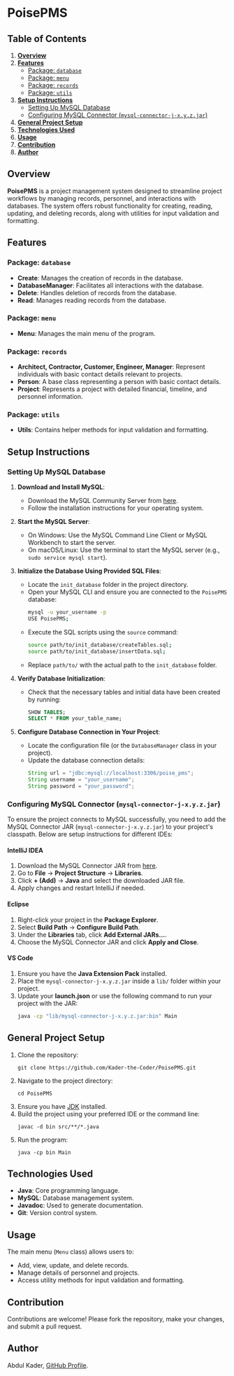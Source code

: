 # PoisePMS

## Table of Contents
1. **[Overview](#overview)**
2. **[Features](#features)**
    - [Package: `database`](#package-database)
    - [Package: `menu`](#package-menu)
    - [Package: `records`](#package-records)
    - [Package: `utils`](#package-utils)
3. **[Setup Instructions](#setup-instructions)**
    - [Setting Up MySQL Database](#setting-up-mysql-database)
    - [Configuring MySQL Connector (`mysql-connector-j-x.y.z.jar`)](#configuring-mysql-connector-mysql-connector-j-xyzjar)
4. **[General Project Setup](#general-project-setup)**
5. **[Technologies Used](#technologies-used)**
6. **[Usage](#usage)**
7. **[Contribution](#contribution)**
8. **[Author](#author)**

## Overview
**PoisePMS** is a project management system designed to streamline project workflows by managing records, personnel, and interactions with databases. The system offers robust functionality for creating, reading, updating, and deleting records, along with utilities for input validation and formatting.

## Features
### Package: `database`
- **Create**: Manages the creation of records in the database.
- **DatabaseManager**: Facilitates all interactions with the database.
- **Delete**: Handles deletion of records from the database.
- **Read**: Manages reading records from the database.

### Package: `menu`
- **Menu**: Manages the main menu of the program.

### Package: `records`
- **Architect, Contractor, Customer, Engineer, Manager**: Represent individuals with basic contact details relevant to projects.
- **Person**: A base class representing a person with basic contact details.
- **Project**: Represents a project with detailed financial, timeline, and personnel information.

### Package: `utils`
- **Utils**: Contains helper methods for input validation and formatting.

## Setup Instructions

### Setting Up MySQL Database
1. **Download and Install MySQL**:
    - Download the MySQL Community Server from [here](https://dev.mysql.com/downloads/mysql/).
    - Follow the installation instructions for your operating system.

2. **Start the MySQL Server**:
    - On Windows: Use the MySQL Command Line Client or MySQL Workbench to start the server.
    - On macOS/Linux: Use the terminal to start the MySQL server (e.g., `sudo service mysql start`).

3. **Initialize the Database Using Provided SQL Files**:
    - Locate the `init_database` folder in the project directory.
    - Open your MySQL CLI and ensure you are connected to the `PoisePMS` database:
      ```bash
      mysql -u your_username -p
      USE PoisePMS;
      ```
    - Execute the SQL scripts using the `source` command:
      ```bash
      source path/to/init_database/createTables.sql;
      source path/to/init_database/insertData.sql;
      ```
    - Replace `path/to/` with the actual path to the `init_database` folder.

4. **Verify Database Initialization**:
    - Check that the necessary tables and initial data have been created by running:
      ```sql
      SHOW TABLES;
      SELECT * FROM your_table_name;
      ```

5. **Configure Database Connection in Your Project**:
    - Locate the configuration file (or the `DatabaseManager` class in your project).
    - Update the database connection details:
      ```java
      String url = "jdbc:mysql://localhost:3306/poise_pms";
      String username = "your_username";
      String password = "your_password";
      ```

### Configuring MySQL Connector (`mysql-connector-j-x.y.z.jar`)
To ensure the project connects to MySQL successfully, you need to add the MySQL Connector JAR (`mysql-connector-j-x.y.z.jar`) to your project's classpath. Below are setup instructions for different IDEs:

#### **IntelliJ IDEA**
1. Download the MySQL Connector JAR from [here](https://dev.mysql.com/downloads/connector/j/).
2. Go to **File** → **Project Structure** → **Libraries**.
3. Click **+ (Add)** → **Java** and select the downloaded JAR file.
4. Apply changes and restart IntelliJ if needed.

#### **Eclipse**
1. Right-click your project in the **Package Explorer**.
2. Select **Build Path** → **Configure Build Path**.
3. Under the **Libraries** tab, click **Add External JARs...**.
4. Choose the MySQL Connector JAR and click **Apply and Close**.

#### **VS Code**
1. Ensure you have the **Java Extension Pack** installed.
2. Place the `mysql-connector-j-x.y.z.jar` inside a `lib/` folder within your project.
3. Update your **launch.json** or use the following command to run your project with the JAR:
   ```bash
   java -cp "lib/mysql-connector-j-x.y.z.jar:bin" Main
   ```

## General Project Setup
1. Clone the repository:
   ```
   git clone https://github.com/Kader-the-Coder/PoisePMS.git
   ```
2. Navigate to the project directory:
   ```
   cd PoisePMS
   ```
3. Ensure you have [JDK](https://www.oracle.com/java/technologies/javase-downloads.html) installed.
4. Build the project using your preferred IDE or the command line:
   ```
   javac -d bin src/**/*.java
   ```
5. Run the program:
   ```
   java -cp bin Main
   ```

## Technologies Used
- **Java**: Core programming language.
- **MySQL**: Database management system.
- **Javadoc**: Used to generate documentation.
- **Git**: Version control system.

## Usage
The main menu (`Menu` class) allows users to:
- Add, view, update, and delete records.
- Manage details of personnel and projects.
- Access utility methods for input validation and formatting.

## Contribution
Contributions are welcome! Please fork the repository, make your changes, and submit a pull request.

## Author
Abdul Kader, [GitHub Profile](https://github.com/Kader-the-Coder).
